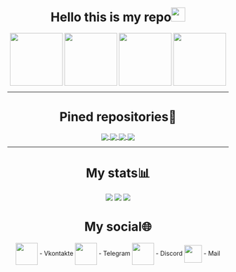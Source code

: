 
<h1 align="center">Hello this is my repo<img src="https://github.com/blackcater/blackcater/raw/main/images/Hi.gif" height="32"/></h1></h1>
<p align="center">
    <img align="center" src="https://c.tenor.com/Vqy4yLXk2iAAAAAC/anime-cute.gifhttps://i.pinimg.com/originals/f4/db/6f/f4db6fff7d8c50709eb924d33484524e.gif", height=120, weight=150>
    <img align="center" src="https://c.tenor.com/kzr6MdTGktsAAAAd/love-anime.gif", height=120, weight=150>
    <img align="center" src="https://i.imgur.com/b76RLSy.gif" height=120, weight=150/>
    <img align="center" src="https://thumbs.gfycat.com/AdmirableHospitableHen-size_restricted.gif", height=120, weight=150>
</p>


---
<h1 align="center">Pined repositories📌</h1>
<p align="center">
<a href="https://github.com/pwp-programer/College_labs">
  <img align="center" src="https://github-readme-stats.vercel.app/api/pin/?username=pwp-programer&repo=College_labs&theme=shades-of-purple" />
</a>
<a href="https://github.com/pwp-programer/Python">
  <img align="center" src="https://github-readme-stats.vercel.app/api/pin/?username=pwp-programer&repo=Python&theme=shades-of-purple" />
<a href="https://github.com/pwp-programer/flip_coin_bot">
  <img align="center" src="https://github-readme-stats.vercel.app/api/pin/?username=pwp-programer&repo=flip_coin_bot&theme=shades-of-purple"/>
<a href="https://github.com/pwp-programer/pwp_weather_bot">
  <img align="center" src="https://github-readme-stats.vercel.app/api/pin/?username=pwp-programer&repo=pwp_weather_bot&theme=shades-of-purple" /></a>

---




<h1 align="center">My stats📊</h1>
<p align="center">
  <a href="https://wakatime.com"><img src="https://wakatime.com/share/@pwp/6ac2448d-8f9a-4ddb-97bd-3bff3e618c12.svg" /></a>
  <a href="https://wakatime.com"><img src="https://wakatime.com/share/@pwp/f2970ef7-a4e6-4040-b39d-460b73220c14.svg" /></a>
  <a href="https://wakatime.com"><img src="https://wakatime.com/share/@pwp/4f953ebb-2fee-4e5d-810f-2f1bcfeb1db7.svg" /></a>
</p>

<h1 align="center">My social🌐</h1>
<p align="center">
<a href="https://vk.com/authorpythonkazika" target="blank"><img align="center" src="https://cdn1.iconfinder.com/data/icons/unicons-line-vol-6/24/vk-256.png" alt="" height="50" width="50" /></a> - Vkontakte
<a href="https://t.me/pwp_programer" target="blank"><img align="center" src="https://pden.xyz/static/media/footer-telegram.65ecede2.png" alt="" height="50" width="50" /></a> - Telegram
<a href="https://discordapp.com/users/781475572622295071" target="blank"><img align="center" src="https://cutewallpaper.org/24/discord-icon-png/discord-logo-icon-download-in-flat-style.png" alt="" height="50" width="50" /></a> - Discord
<a href="mailto:bogdanzadora2005@gmail.com" target="blank"><img align="center" src="https://icones.pro/wp-content/uploads/2021/05/icones-de-messagerie-violet.png" alt="" height="40" width="40" /></a> - Mail

</p>
</p>
